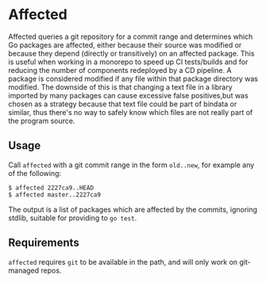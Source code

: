 # Affected

Affected queries a git repository for a commit range and determines which Go packages are affected, either because their source was modified or because they depend (directly or transitively) on an affected package. This is useful when working in a monorepo to speed up CI tests/builds and for reducing the number of components redeployed by a CD pipeline. A package is considered modified if any file within that package directory was modified. The downside of this is that changing a text file in a library imported by many packages can cause excessive false positives,but was chosen as a strategy because that text file could be part of bindata or similar, thus there's no way to safely know which files are not really part of the program source.

## Usage

Call `affected` with a git commit range in the form `old..new`, for example any of the following:
```
$ affected 2227ca9..HEAD
$ affected master..2227ca9
```

The output is a list of packages which are affected by the commits, ignoring stdlib, suitable for providing to `go test`.

## Requirements

`affected` requires `git` to be available in the path, and will only work on git-managed repos.
